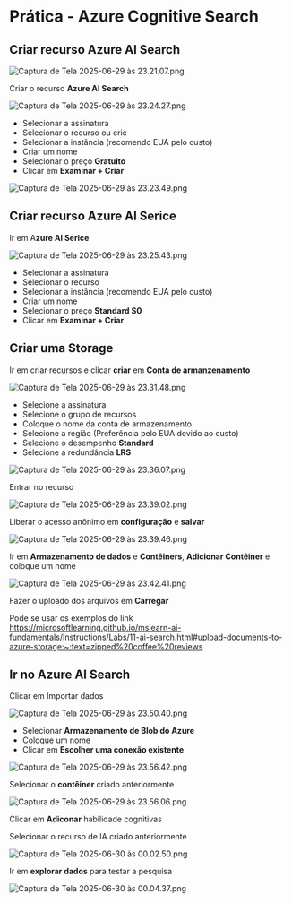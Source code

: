 # Prática - Azure Cognitive Search

## Criar recurso Azure AI Search

![Captura de Tela 2025-06-29 às 23.21.07.png](https://github.com/jeanandrade1/Azure-Cognitive-Search-Utilizando-AI-Search-para-indexa-o-e-consulta-de-Dados/blob/main/images/Captura%201.png)

Criar o recurso **Azure AI Search**

![Captura de Tela 2025-06-29 às 23.24.27.png](https://github.com/jeanandrade1/Azure-Cognitive-Search-Utilizando-AI-Search-para-indexa-o-e-consulta-de-Dados/blob/main/images/Captura%202.png)

- Selecionar a assinatura
- Selecionar o recurso ou crie
- Selecionar a instância (recomendo EUA pelo custo)
- Criar um nome
- Selecionar o preço **Gratuito**
- Clicar em **Examinar + Criar**

![Captura de Tela 2025-06-29 às 23.23.49.png](https://github.com/jeanandrade1/Azure-Cognitive-Search-Utilizando-AI-Search-para-indexa-o-e-consulta-de-Dados/blob/main/images/Captura%203.png)

## Criar recurso Azure AI Serice

Ir em A**zure AI Serice**

![Captura de Tela 2025-06-29 às 23.25.43.png](https://github.com/jeanandrade1/Azure-Cognitive-Search-Utilizando-AI-Search-para-indexa-o-e-consulta-de-Dados/blob/main/images/Captura%204.png)

- Selecionar a assinatura
- Selecionar o recurso
- Selecionar a instância (recomendo EUA pelo custo)
- Criar um nome
- Selecionar o preço **Standard S0**
- Clicar em **Examinar + Criar**

## Criar uma Storage

Ir em criar recursos e clicar **criar** em **Conta de armanzenamento**

![Captura de Tela 2025-06-29 às 23.31.48.png](https://github.com/jeanandrade1/Azure-Cognitive-Search-Utilizando-AI-Search-para-indexa-o-e-consulta-de-Dados/blob/main/images/Captura%205.png)

- Selecione a assinatura
- Selecione o grupo de recursos
- Coloque o nome da conta de armazenamento
- Selecione a região (Preferência pelo EUA devido ao custo)
- Selecione o desempenho **Standard**
- Selecione a redundância **LRS**

![Captura de Tela 2025-06-29 às 23.36.07.png](https://github.com/jeanandrade1/Azure-Cognitive-Search-Utilizando-AI-Search-para-indexa-o-e-consulta-de-Dados/blob/main/images/Captura%206.png)

Entrar no recurso

![Captura de Tela 2025-06-29 às 23.39.02.png](https://github.com/jeanandrade1/Azure-Cognitive-Search-Utilizando-AI-Search-para-indexa-o-e-consulta-de-Dados/blob/main/images/Captura%207.png)

Liberar o acesso anônimo em **configuração** e **salvar**

![Captura de Tela 2025-06-29 às 23.39.46.png](https://github.com/jeanandrade1/Azure-Cognitive-Search-Utilizando-AI-Search-para-indexa-o-e-consulta-de-Dados/blob/main/images/Captura%208.png)

Ir em **Armazenamento de dados** e **Contêiners**, **Adicionar Contêiner** e coloque um nome

![Captura de Tela 2025-06-29 às 23.42.41.png](https://github.com/jeanandrade1/Azure-Cognitive-Search-Utilizando-AI-Search-para-indexa-o-e-consulta-de-Dados/blob/main/images/Captura%209.png)

Fazer o uploado dos arquivos em **Carregar**

Pode se usar os exemplos do link https://microsoftlearning.github.io/mslearn-ai-fundamentals/Instructions/Labs/11-ai-search.html#upload-documents-to-azure-storage:~:text=zipped%20coffee%20reviews

## Ir no Azure AI Search

Clicar em Importar dados

![Captura de Tela 2025-06-29 às 23.50.40.png](https://github.com/jeanandrade1/Azure-Cognitive-Search-Utilizando-AI-Search-para-indexa-o-e-consulta-de-Dados/blob/main/images/Captura%2011.png)

- Selecionar **Armazenamento de Blob do Azure**
- Coloque um nome
- Clicar em **Escolher uma conexão existente**

![Captura de Tela 2025-06-29 às 23.56.42.png](https://github.com/jeanandrade1/Azure-Cognitive-Search-Utilizando-AI-Search-para-indexa-o-e-consulta-de-Dados/blob/main/images/Captura%2012.png)

Selecionar o **contêiner** criado anteriormente

![Captura de Tela 2025-06-29 às 23.56.06.png](https://github.com/jeanandrade1/Azure-Cognitive-Search-Utilizando-AI-Search-para-indexa-o-e-consulta-de-Dados/blob/main/images/Captura%2013.png)

Clicar em **Adiconar** habilidade cognitivas

Selecionar o recurso de IA criado anteriormente 

![Captura de Tela 2025-06-30 às 00.02.50.png](https://github.com/jeanandrade1/Azure-Cognitive-Search-Utilizando-AI-Search-para-indexa-o-e-consulta-de-Dados/blob/main/images/Captura%2014.png)

Ir em **explorar dados** para testar a pesquisa

![Captura de Tela 2025-06-30 às 00.04.37.png](https://github.com/jeanandrade1/Azure-Cognitive-Search-Utilizando-AI-Search-para-indexa-o-e-consulta-de-Dados/blob/main/images/Captura%2015.png)
